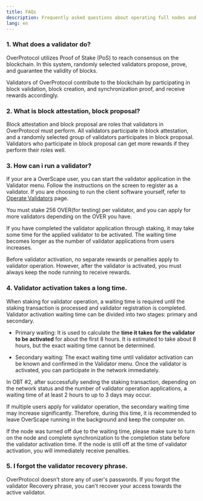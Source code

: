 ```yaml
---
title: FAQs
description: Frequently asked questions about operating full nodes and validators of OverProtocol.
lang: en
---
```


### 1. What does a validator do?

OverProtocol utilizes Proof of Stake (PoS) to reach consensus on the blockchain. In this system, randomly selected validators propose, prove, and guarantee the validity of blocks.

Validators of OverProtocol contribute to the blockchain by participating in block validation, block creation, and synchronization proof, and receive rewards accordingly.

### 2. What is block attestation, block proposal?

Block attestation and block proposal are roles that validators in OverProtocol must perform. All validators participate in block attestation, and a randomly selected group of validators participates in block proposal. Validators who participate in block proposal can get more rewards if they perform their roles well.

### 3. How can i run a validator?

If your are a OverScape user, you can start the validator application in the Validator menu. Follow the instructions on the screen to register as a validator. If you are choosing to run the client software yourself, refer to [Operate Validators](./operate-validators) page.

You must stake 256 OVER(for testing) per validator, and you can apply for more validators depending on the OVER you have.

If you have completed the validator application through staking, it may take some time for the applied validator to be activated. The waiting time becomes longer as the number of validator applications from users increases.

Before validator activation, no separate rewards or penalties apply to validator operation. However, after the validator is activated, you must always keep the node running to receive rewards.

### 4. Validator activation takes a long time.

When staking for validator operation, a waiting time is required until the staking transaction is processed and validator registration is completed. Validator activation waiting time can be divided into two stages: primary and secondary.

- Primary waiting: It is used to calculate the **time it takes for the validator to be activated** for about the first 8 hours. It is estimated to take about 8 hours, but the exact waiting time cannot be determined.

- Secondary waiting: The exact waiting time until validator activation can be known and confirmed in the Validator menu. Once the validator is activated, you can participate in the network immediately.

In OBT #2, after successfully sending the staking transaction, depending on the network status and the number of validator operation applications, a waiting time of at least 2 hours to up to 3 days may occur.

If multiple users apply for validator operation, the secondary waiting time may increase significantly. Therefore, during this time, it is recommended to leave OverScape running in the background and keep the computer on.

If the node was turned off due to the waiting time, please make sure to turn on the node and complete synchronization to the completion state before the validator activation time. If the node is still off at the time of validator activation, you will immediately receive penalties.

### 5. I forgot the validator recovery phrase.

OverProtocol doesn't store any of user's passwords. If you forgot the validator Recovery phrase, you can't recover your access towards the active validator.
